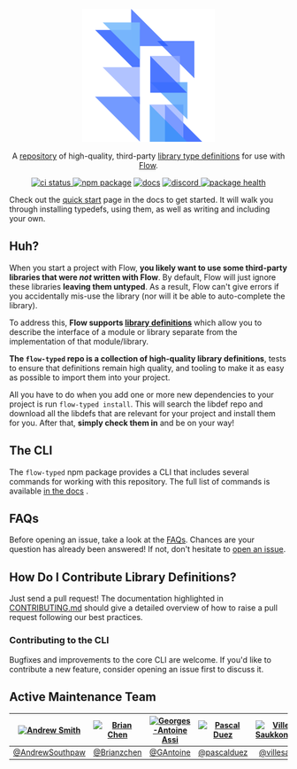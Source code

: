 <p align="center">
  <a href="https://flow-typed.github.io/flow-typed">
    <img alt="flow-typed" src="./docs/_media/flow.svg">
  </a>
</p>

<p align="center">
  A <a href="https://github.com/flow-typed/flow-typed/tree/master/definitions">repository</a> of
  high-quality, third-party <a href="https://flow.org/en/docs/libdefs">library type definitions</a>
  for use with <a href="http://flow.org">Flow</a>.
</p>

<p align="center">
  <a href="https://github.com/flow-typed/flow-typed/actions/workflows/main.yml">
    <img src="https://github.com/flow-typed/flow-typed/workflows/CI/badge.svg" alt="ci status">
  </a>
  <a href="https://www.npmjs.com/package/flow-typed"><img src="https://img.shields.io/npm/v/flow-typed.svg" alt="npm package"></a>
  <a href="https://flow-typed.github.io/flow-typed/#/"><img src="https://img.shields.io/badge/docs-latest-blueviolet" alt="docs"></a>
  <a href="https://discordapp.com/invite/8ezwRUK">
    <img src="https://img.shields.io/discord/539606376339734558.svg?label=&logo=discord&logoColor=ffffff&color=7389D8&labelColor=555555&cacheSeconds=60" alt="discord">
  </a>
  <a href="https://snyk.io/advisor/npm-package/flow-typed">
    <img src="https://snyk.io/advisor/npm-package/flow-typed/badge.svg?" alt="package health">
  </a>
</p>

Check out the [quick start](https://flow-typed.github.io/flow-typed/#/quickstart) page
in the docs to get started. It will walk you through installing typedefs, using them,
as well as writing and including your own.

## Huh?

When you start a project with Flow, **you likely want to use some third-party
libraries that were *not* written with Flow**. By default, Flow will just ignore
these libraries **leaving them untyped**. As a result, Flow can't give errors if
you accidentally mis-use the library (nor will it be able to auto-complete the
library).

To address this, **Flow supports
[library definitions](https://flow.org/en/docs/libdefs)** which allow
you to describe the interface of a module or library separate from the
implementation of that module/library.

**The `flow-typed` repo is a collection of high-quality library definitions**,
tests to ensure that definitions remain high quality, and tooling to make it
as easy as possible to import them into your project.

All you have to do when you add one or more new dependencies to your project
is run `flow-typed install`. This will search the libdef repo and download all
the libdefs that are relevant for your project and install them for you. After
that, **simply check them in** and be on your way!

## The CLI

The `flow-typed` npm package provides a CLI that includes several commands for
working with this repository. The full list of commands is available
[in the docs](https://flow-typed.github.io/flow-typed/#/install) .

## FAQs

Before opening an issue, take a look at the [FAQs](https://flow-typed.github.io/flow-typed/#/faq).
Chances are your question has already been answered! If not, don't hesitate to
[open an issue](https://github.com/flow-typed/flow-typed/issues/new).

## How Do I Contribute Library Definitions?

Just send a pull request! The documentation highlighted in [CONTRIBUTING.md](https://github.com/flow-typed/flow-typed/blob/master/CONTRIBUTING.md) should give a detailed overview of how to raise a pull request following our best practices.

### Contributing to the CLI

Bugfixes and improvements to the core CLI are welcome. If you'd like to contribute
a new feature, consider opening an issue first to discuss it.

## Active Maintenance Team

[![Andrew Smith](https://github.com/andrewsouthpaw.png?size=100)](https://github.com/andrewsouthpaw) | [![Brian Chen](https://github.com/Brianzchen.png?size=100)](https://github.com/Brianzchen)  | [![Georges-Antoine Assi](https://github.com/gantoine.png?size=100)](https://github.com/gantoine) | [![Pascal Duez](https://github.com/pascalduez.png?size=100)](https://github.com/pascalduez) | [![Ville Saukkonen](https://github.com/villesau.png?size=100)](https://github.com/villesau)
:---:|:---:|:---:|:---:|:---:
[@AndrewSouthpaw](https://github.com/andrewsouthpaw) | [@Brianzchen](https://github.com/Brianzchen) | [@GAntoine](https://github.com/gantoine) | [@pascalduez](https://github.com/pascalduez) | [@villesau](https://github.com/villesau)
